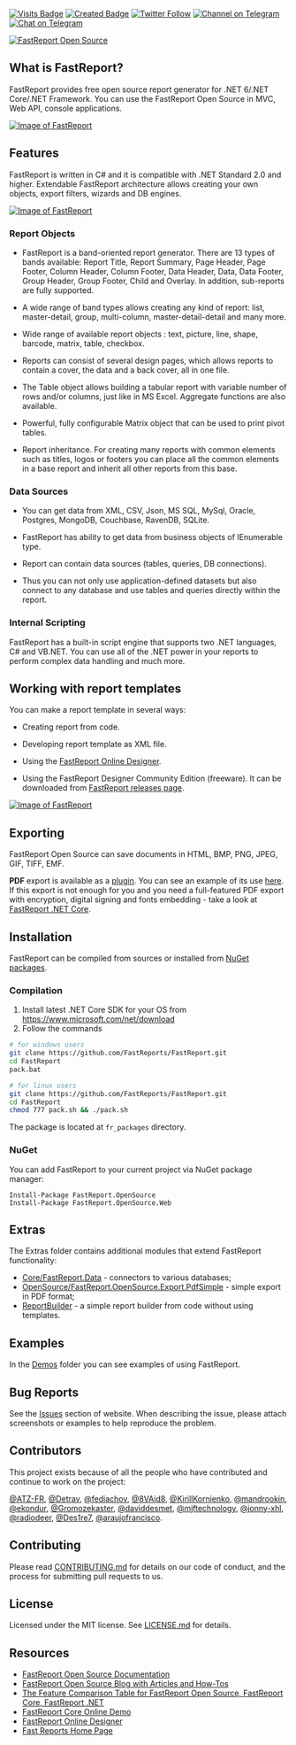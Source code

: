 [![Visits Badge](https://badges.pufler.dev/visits/FastReports/FastReport)](https://github.com/FastReports/FastReport) [![Created Badge](https://badges.pufler.dev/created/FastReports/FastReport)](https://github.com/FastReports/FastReport) [![Twitter Follow](https://img.shields.io/twitter/follow/fastreports?style=social)](https://twitter.com/FastReports)  [![Channel on Telegram](https://img.shields.io/badge/Channel%20on-Telegram-brightgreen.svg)](https://t.me/fastreport_open_source) [![Chat on Telegram](https://img.shields.io/badge/Chat%20on-Telegram-brightgreen.svg)](https://t.me/joinchat/hs87tfi79Rg3OGQy)

[![FastReport Open Source](https://fastreports.github.io/FastReport.Documentation/images/fros-youtube-title.jpg)](https://youtu.be/Js78gl_xAOU)

## What is FastReport?

FastReport provides free open source report generator for .NET 6/.NET Core/.NET Framework. You can use the FastReport Open Source in MVC, Web API, console applications.

[![Image of FastReport](https://raw.githubusercontent.com/FastReports/FastReport.Documentation/master/images/FastReport-screenshot2-small.png)](https://raw.githubusercontent.com/FastReports/FastReport.Documentation/master/images/FastReport-screenshot2.png)

## Features

FastReport is written in C# and it is compatible with .NET Standard 2.0 and higher. Extendable FastReport architecture allows creating your own objects, export filters, wizards and DB engines.

[![Image of FastReport](https://raw.githubusercontent.com/FastReports/FastReport.Documentation/master/images/FastReport-screenshot1-small.png)](https://raw.githubusercontent.com/FastReports/FastReport.Documentation/master/images/FastReport-screenshot1.png)

### Report Objects

- FastReport is a band-oriented report generator. There are 13 types of bands available: Report Title, Report Summary, Page Header, Page Footer, Column Header, Column Footer, Data Header, Data, Data Footer, Group Header, Group Footer, Child and Overlay. In addition, sub-reports are fully supported. 

- A wide range of band types allows creating any kind of report: list, master-detail, group, multi-column, master-detail-detail and many more.

- Wide range of available report objects : text, picture, line, shape, barcode, matrix, table, checkbox.

- Reports can consist of several design pages, which allows reports to contain a cover, the data and a back cover, all in one file.

- The Table object allows building a tabular report with variable number of rows and/or columns, just like in MS Excel. Aggregate functions are also available.

- Powerful, fully configurable Matrix object that can be used to print pivot tables.

- Report inheritance. For creating many reports with common elements such as titles, logos or footers you can place all the common elements in a base report and inherit all other reports from this base.

### Data Sources

- You can get data from XML, CSV, Json, MS SQL, MySql, Oracle, Postgres, MongoDB, Couchbase, RavenDB, SQLite.

- FastReport has ability to get data from business objects of IEnumerable type. 

- Report can contain data sources (tables, queries, DB connections). 

- Thus you can not only use application-defined datasets but also connect to any database and use tables and queries directly within the report.

### Internal Scripting

FastReport has a built-in script engine that supports two .NET languages, C# and VB.NET. You can use all of the .NET power in your reports to perform complex data handling and much more.

## Working with report templates

You can make a report template in several ways:

- Creating report from code.

- Developing report template as XML file.

- Using the [FastReport Online Designer](https://fast-report.com/en/product/fast-report-online-designer/).

- Using the FastReport Designer Community Edition (freeware). It can be downloaded from [FastReport releases page](https://github.com/FastReports/FastReport/releases).

[![Image of FastReport](https://raw.githubusercontent.com/FastReports/FastReport.Documentation/master/images/FastReport-screenshot3-small.png)](https://raw.githubusercontent.com/FastReports/FastReport.Documentation/master/images/FastReport-screenshot3.png)

## Exporting

FastReport Open Source can save documents in HTML, BMP, PNG, JPEG, GIF, TIFF, EMF. 

**PDF** export is available as a [plugin](https://github.com/FastReports/FastReport/tree/master/Extras/OpenSource/FastReport.OpenSource.Export.PdfSimple). You can see an example of its use [here](https://github.com/FastReports/FastReport/tree/master/Demos/OpenSource/PdfExport).  If this export is not enough for you and you need a full-featured PDF export with encryption, digital signing and fonts embedding - take a look at [FastReport .NET Core](https://fast-report.com/en/product/fast-report-net/).

## Installation

FastReport can be compiled from sources or installed from [NuGet packages](https://www.nuget.org/profiles/FastReports).

### Compilation

1. Install latest .NET Core SDK for your OS from https://www.microsoft.com/net/download
2. Follow the commands

```sh
# for windows users
git clone https://github.com/FastReports/FastReport.git
cd FastReport
pack.bat
```

```sh
# for linux users
git clone https://github.com/FastReports/FastReport.git
cd FastReport
chmod 777 pack.sh && ./pack.sh
```

The package is located at `fr_packages` directory.

### NuGet

You can add FastReport to your current project via NuGet package manager:
```
Install-Package FastReport.OpenSource
Install-Package FastReport.OpenSource.Web
```

## Extras

The Extras folder contains additional modules that extend FastReport functionality:

- [Core/FastReport.Data](https://github.com/FastReports/FastReport/tree/master/Extras/Core/FastReport.Data) - connectors to various databases;
- [OpenSource/FastReport.OpenSource.Export.PdfSimple](https://github.com/FastReports/FastReport/tree/master/Extras/OpenSource/FastReport.OpenSource.Export.PdfSimple)  - simple export in PDF format;
- [ReportBuilder](https://github.com/FastReports/FastReport/tree/master/Extras/ReportBuilder) - a simple report builder from code without using templates.

## Examples

In the [Demos](https://github.com/FastReports/FastReport/tree/master/Demos) folder you can see examples of using FastReport.

## Bug Reports

See the [Issues](https://github.com/FastReports/FastReport/issues) section of website. When describing the issue, please attach screenshots or examples to help reproduce the problem.

## Contributors

This project exists because of all the people who have contributed and continue to work on the project:

[@ATZ-FR](https://github.com/ATZ-FR), [@Detrav](https://github.com/Detrav), [@fediachov](https://github.com/fediachov), [@8VAid8](https://github.com/8VAid8), 
 [@KirillKornienko](https://github.com/KirillKornienko), [@mandrookin](https://github.com/mandrookin), [@ekondur](https://github.com/ekondur), [@Gromozekaster](https://github.com/Gromozekaster), 
[@daviddesmet](https://github.com/daviddesmet), [@mjftechnology](https://github.com/mjftechnology), [@jonny-xhl](https://github.com/jonny-xhl), [@radiodeer](https://github.com/radiodeer), [@Des1re7](https://github.com/Des1re7), [@araujofrancisco](https://github.com/araujofrancisco).


## Contributing

Please read [CONTRIBUTING.md](CONTRIBUTING.md) for details on our code of conduct, and the process for submitting pull requests to us.

## License

Licensed under the MIT license. See [LICENSE.md](LICENSE.md) for details.

## Resources

- [FastReport Open Source Documentation](https://fastreports.github.io/FastReport.Documentation/)
- [FastReport Open Source Blog with Articles and How-Tos](https://opensource.fast-report.com/)
- [The Feature Comparison Table for FastReport Open Source, FastReport Core, FastReport .NET](https://opensource.fast-report.com/p/the-feature-comparison-table-for.html "FastReport Open Source vs FastReport Core vs FastReport .NET")
- [FastReport Core Online Demo](https://www.fast-report.com:2018 "Click to view FastReport Online Demo")
- [FastReport Online Designer](https://www.fast-report.com/en/product/fast-report-online-designer/ "Click to view FastReport Online Designer Home Page")
- [Fast Reports Home Page](https://www.fast-report.com "Click for visiting the Fast Reports Home Page")


